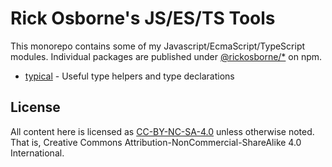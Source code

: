 # Rick Osborne's JS/ES/TS Tools

This monorepo contains some of my Javascript/EcmaScript/TypeScript modules.
Individual packages are published under [@rickosborne/*] on npm.

[@rickosborne/*]: https://www.npmjs.com/~rickosborne

* [typical](./typical) - Useful type helpers and type declarations

## License

All content here is licensed as [CC-BY-NC-SA-4.0] unless otherwise noted.
That is, Creative Commons Attribution-NonCommercial-ShareAlike 4.0 International.

[CC-BY-NC-SA-4.0]: https://creativecommons.org/licenses/by-nc-sa/4.0/
